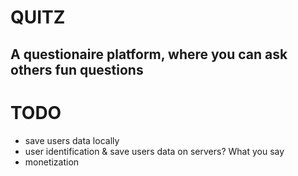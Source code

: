 # QUITZ
## A questionaire platform, where you can ask others fun questions

# TODO
- save users data locally
- user identification & save users data on servers? What you say
- monetization
